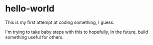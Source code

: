 # hello-world

This is my first attempt at coding something, I guess.

I'm trying to take baby steps with this to hopefully, in the future, build something useful for others.
